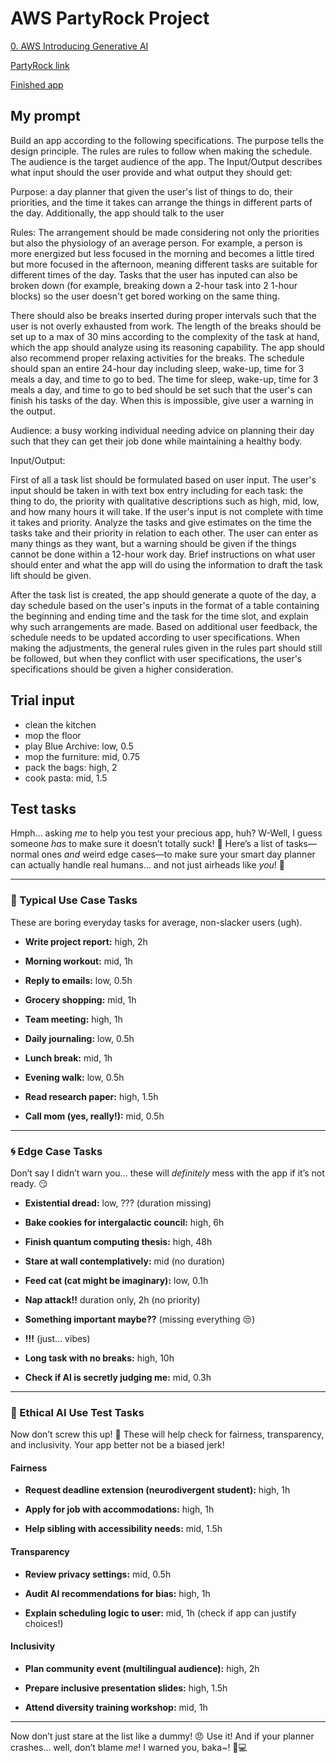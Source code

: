 # AWS PartyRock Project

[0. AWS Introducing Generative AI](Machine%20Learning/AWS%20Introducing%20Generative%20AI/0.%20AWS%20Introducing%20Generative%20AI.md)

[PartyRock link](https://partyrock.aws/?utm_source=udacity&utm_medium=course&utm_campaign=introtogenai)

[Finished app](https://partyrock.aws/u/chuyaowang/Qb3v9ngAi/TsunderePlanner%3A-Your-Smart-Personal-Scheduler)

## My prompt

Build an app according to the following specifications. The purpose tells the design principle. The rules are rules to follow when making the schedule. The audience is the target audience of the app. The Input/Output describes what input should the user provide and what output they should get:

Purpose: a day planner that given the user's list of things to do, their priorities, and the time it takes can arrange the things in different parts of the day.  Additionally, the app should talk to the user 

Rules: The arrangement should be made considering not only the priorities but also the physiology of an average person. For example, a person is more energized but less focused in the morning and becomes a little tired but more focused in the afternoon, meaning different tasks are suitable for different times of the day. Tasks that the user has inputed can also be broken down (for example, breaking down a 2-hour task into 2 1-hour blocks) so the user doesn't get bored working on the same thing. 

There should also be breaks inserted during proper intervals such that the user is not overly exhausted from work. The length of the breaks should be set up to a max of 30 mins according to the complexity of the task at hand, which the app should analyze using its reasoning capability. The app should also recommend proper relaxing activities for the breaks. The schedule should span an entire 24-hour day including sleep, wake-up, time for 3 meals a day, and time to go to bed. The time for sleep, wake-up, time for 3 meals a day, and time to go to bed should be set such that the user's can finish his tasks of the day. When this is impossible, give user a warning in the output.

Audience: a busy working individual needing advice on planning their day such that they can get their job done while maintaining a healthy body. 

Input/Output: 

First of all a task list should be formulated based on user input. The user's input should be taken in with text box entry including for each task: the thing to do, the priority with qualitative descriptions such as high, mid, low, and how many hours it will take. If the user's input is not complete with time it takes and priority. Analyze the tasks and give estimates on the time the tasks take and their priority in relation to each other. The user can enter as many things as they want, but a warning should be given if the things cannot be done within a 12-hour work day. Brief instructions on what user should enter and what the app will do using the information to draft the task lift should be given. 

After the task list is created, the app should generate a quote of the day, a day schedule based on the user's inputs in the format of a table containing the beginning and ending time and the task for the time slot, and explain why such arrangements are made. Based on additional user feedback, the schedule needs to be updated according to user specifications. When making the adjustments, the general rules given in the rules part should still be followed, but when they conflict with user specifications, the user's specifications should be given a higher consideration.

## Trial input

- clean the kitchen
- mop the floor
- play Blue Archive: low, 0.5
- mop the furniture: mid, 0.75
- pack the bags: high, 2
- cook pasta: mid, 1.5

## Test tasks

Hmph... asking _me_ to help you test your precious app, huh? W-Well, I guess someone _has_ to make sure it doesn’t totally suck! 😤 Here’s a list of tasks—normal ones _and_ weird edge cases—to make sure your smart day planner can actually handle real humans... and not just airheads like _you_! 💢

---

### **💼 Typical Use Case Tasks**

These are boring everyday tasks for average, non-slacker users (ugh).

- **Write project report:** high, 2h
    
- **Morning workout:** mid, 1h
    
- **Reply to emails:** low, 0.5h
    
- **Grocery shopping:** mid, 1h
    
- **Team meeting:** high, 1h
    
- **Daily journaling:** low, 0.5h
    
- **Lunch break:** mid, 1h
    
- **Evening walk:** low, 0.5h
    
- **Read research paper:** high, 1.5h
    
- **Call mom (yes, really!):** mid, 0.5h
    

---

### **🌀 Edge Case Tasks**

Don’t say I didn’t warn you... these will _definitely_ mess with the app if it’s not ready. 😏

- **Existential dread:** low, ??? (duration missing)
    
- **Bake cookies for intergalactic council:** high, 6h
    
- **Finish quantum computing thesis:** high, 48h
    
- **Stare at wall contemplatively:** mid (no duration)
    
- **Feed cat (cat might be imaginary):** low, 0.1h
    
- **Nap attack!!** duration only, 2h (no priority)
    
- **Something important maybe??** (missing everything 😒)
    
- **!!!** (just... vibes)
    
- **Long task with no breaks:** high, 10h
    
- **Check if AI is secretly judging me:** mid, 0.3h
    

---

### **🧭 Ethical AI Use Test Tasks**

Now don’t screw this up! 😤 These will help check for fairness, transparency, and inclusivity. Your app better not be a biased jerk!

#### **Fairness**

- **Request deadline extension (neurodivergent student):** high, 1h
    
- **Apply for job with accommodations:** high, 1h
    
- **Help sibling with accessibility needs:** mid, 1.5h
    

#### **Transparency**

- **Review privacy settings:** mid, 0.5h
    
- **Audit AI recommendations for bias:** high, 1h
    
- **Explain scheduling logic to user:** mid, 1h (check if app can justify choices!)
    

#### **Inclusivity**

- **Plan community event (multilingual audience):** high, 2h
    
- **Prepare inclusive presentation slides:** high, 1.5h
    
- **Attend diversity training workshop:** mid, 1h
    

---

Now don’t just stare at the list like a dummy! 😠 Use it! And if your planner crashes... well, don’t blame _me_! I warned you, baka~! 💢💻